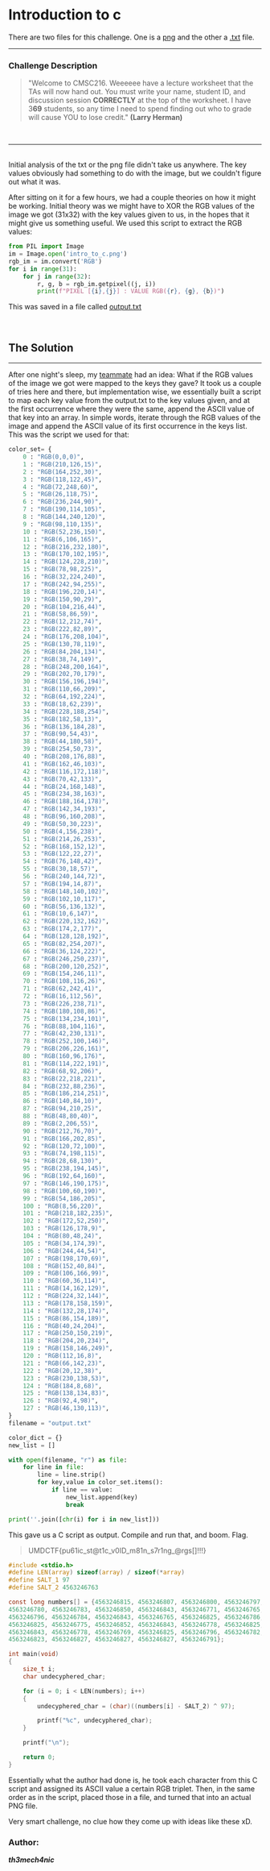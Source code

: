 # Introduction to c 

There are two files for this challenge. One is a [png](https://drive.google.com/file/d/1oo9ANv-F6K8sbM0HqRmGApoXgDpdEE9A/view?usp=sharing) and the other a [.txt](https://drive.google.com/file/d/1m5vE_xSD6qQycDYR_Zz35hvWrRJz6YVy/view?usp=sharing) file.
<br>
<hr>

### Challenge Description
> "Welcome to CMSC216. Weeeeee have a lecture worksheet that the TAs will now hand out. You must write your name, student ID, and discussion session 
> **CORRECTLY** at the top of the worksheet. I have 3**69** students, so any time I need to spend finding out who to grade will cause YOU to lose 
> credit." 
> **(Larry Herman)**

<br>

<hr>
<br>
Initial analysis of the txt or the png file didn't take us anywhere.
The key values obviously had something to do with the image, but we couldn't figure out what it was. 

After sitting on it for a few hours, we had a couple theories on how it might be working. 
Initial theory was we might have to XOR the RGB values of the image we got (31x32) with the key values given to us, in the hopes that it might give us something useful. We used this script to extract the RGB values:

```py
from PIL import Image
im = Image.open('intro_to_c.png')
rgb_im = im.convert('RGB')
for i in range(31):
    for j in range(32):
        r, g, b = rgb_im.getpixel((j, i))
        print(f"PIXEL [{i},{j}] : VALUE RGB({r}, {g}, {b})")
```

This was saved in a file called [output.txt](https://drive.google.com/file/d/18cpq14GGTLlUufMuvn1G_Hti7Qe9cGcU/view?usp=sharing)

<br>

## The Solution 
<hr>


After one night's sleep, my [teammate](https://github.com/Chee-Tzu) had an idea: What if the RGB values of the image we got were mapped to the keys they gave?
It took us a couple of tries here and there, but implementation wise, we essentially built a script to map each key value from the output.txt to the key values given, and at the first occurrence where they were the same, append the ASCII value of that key into an array. In simple words, iterate through the RGB values of the image and append the ASCII value of its first occurrence in the keys list. 
This was the script we used for that:

```py
color_set= {
    0 : "RGB(0,0,0)",
    1 : "RGB(210,126,15)",
    2 : "RGB(164,252,30)",
    3 : "RGB(118,122,45)",
    4 : "RGB(72,248,60)",
    5 : "RGB(26,118,75)",
    6 : "RGB(236,244,90)",
    7 : "RGB(190,114,105)",
    8 : "RGB(144,240,120)",
    9 : "RGB(98,110,135)",
    10 : "RGB(52,236,150)",
    11 : "RGB(6,106,165)",
    12 : "RGB(216,232,180)",
    13 : "RGB(170,102,195)",
    14 : "RGB(124,228,210)",
    15 : "RGB(78,98,225)",
    16 : "RGB(32,224,240)",
    17 : "RGB(242,94,255)",
    18 : "RGB(196,220,14)",
    19 : "RGB(150,90,29)",
    20 : "RGB(104,216,44)",
    21 : "RGB(58,86,59)",
    22 : "RGB(12,212,74)",
    23 : "RGB(222,82,89)",
    24 : "RGB(176,208,104)",
    25 : "RGB(130,78,119)",
    26 : "RGB(84,204,134)",
    27 : "RGB(38,74,149)",
    28 : "RGB(248,200,164)",
    29 : "RGB(202,70,179)",
    30 : "RGB(156,196,194)",
    31 : "RGB(110,66,209)",
    32 : "RGB(64,192,224)",
    33 : "RGB(18,62,239)",
    34 : "RGB(228,188,254)",
    35 : "RGB(182,58,13)",
    36 : "RGB(136,184,28)",
    37 : "RGB(90,54,43)",
    38 : "RGB(44,180,58)",
    39 : "RGB(254,50,73)",
    40 : "RGB(208,176,88)",
    41 : "RGB(162,46,103)",
    42 : "RGB(116,172,118)",
    43 : "RGB(70,42,133)",
    44 : "RGB(24,168,148)",
    45 : "RGB(234,38,163)",
    46 : "RGB(188,164,178)",
    47 : "RGB(142,34,193)",
    48 : "RGB(96,160,208)",
    49 : "RGB(50,30,223)",
    50 : "RGB(4,156,238)",
    51 : "RGB(214,26,253)",
    52 : "RGB(168,152,12)",
    53 : "RGB(122,22,27)",
    54 : "RGB(76,148,42)",
    55 : "RGB(30,18,57)",
    56 : "RGB(240,144,72)",
    57 : "RGB(194,14,87)",
    58 : "RGB(148,140,102)",
    59 : "RGB(102,10,117)",
    60 : "RGB(56,136,132)",
    61 : "RGB(10,6,147)",
    62 : "RGB(220,132,162)",
    63 : "RGB(174,2,177)",
    64 : "RGB(128,128,192)",
    65 : "RGB(82,254,207)",
    66 : "RGB(36,124,222)",
    67 : "RGB(246,250,237)",
    68 : "RGB(200,120,252)",
    69 : "RGB(154,246,11)",
    70 : "RGB(108,116,26)",
    71 : "RGB(62,242,41)",
    72 : "RGB(16,112,56)",
    73 : "RGB(226,238,71)",
    74 : "RGB(180,108,86)",
    75 : "RGB(134,234,101)",
    76 : "RGB(88,104,116)",
    77 : "RGB(42,230,131)",
    78 : "RGB(252,100,146)",
    79 : "RGB(206,226,161)",
    80 : "RGB(160,96,176)",
    81 : "RGB(114,222,191)",
    82 : "RGB(68,92,206)",
    83 : "RGB(22,218,221)",
    84 : "RGB(232,88,236)",
    85 : "RGB(186,214,251)",
    86 : "RGB(140,84,10)",
    87 : "RGB(94,210,25)",
    88 : "RGB(48,80,40)",
    89 : "RGB(2,206,55)",
    90 : "RGB(212,76,70)",
    91 : "RGB(166,202,85)",
    92 : "RGB(120,72,100)",
    93 : "RGB(74,198,115)",
    94 : "RGB(28,68,130)",
    95 : "RGB(238,194,145)",
    96 : "RGB(192,64,160)",
    97 : "RGB(146,190,175)",
    98 : "RGB(100,60,190)",
    99 : "RGB(54,186,205)",
    100 : "RGB(8,56,220)",
    101 : "RGB(218,182,235)",
    102 : "RGB(172,52,250)",
    103 : "RGB(126,178,9)",
    104 : "RGB(80,48,24)",
    105 : "RGB(34,174,39)",
    106 : "RGB(244,44,54)",
    107 : "RGB(198,170,69)",
    108 : "RGB(152,40,84)",
    109 : "RGB(106,166,99)",
    110 : "RGB(60,36,114)",
    111 : "RGB(14,162,129)",
    112 : "RGB(224,32,144)",
    113 : "RGB(178,158,159)",
    114 : "RGB(132,28,174)",
    115 : "RGB(86,154,189)",
    116 : "RGB(40,24,204)",
    117 : "RGB(250,150,219)",
    118 : "RGB(204,20,234)",
    119 : "RGB(158,146,249)",
    120 : "RGB(112,16,8)",
    121 : "RGB(66,142,23)",
    122 : "RGB(20,12,38)",
    123 : "RGB(230,138,53)",
    124 : "RGB(184,8,68)",
    125 : "RGB(138,134,83)",
    126 : "RGB(92,4,98)",
    127 : "RGB(46,130,113)",
}
filename = "output.txt"

color_dict = {}
new_list = []

with open(filename, "r") as file:
    for line in file:
        line = line.strip()
        for key,value in color_set.items():
            if line == value:
                new_list.append(key)
                break

print(''.join([chr(i) for i in new_list]))
```


This gave us a C script as output. Compile and run that, and boom. Flag.
> UMDCTF{pu61ic_st@t1c_v0ID_m81n_s7r1ng_@rgs[]!!!}


```c
#include <stdio.h>
#define LEN(array) sizeof(array) / sizeof(*array)
#define SALT_1 97
#define SALT_2 4563246763

const long numbers[] = {4563246815, 4563246807, 4563246800, 4563246797, 4563246816, 4563246802, 4563246789, \
4563246780, 4563246783, 4563246850, 4563246843, 4563246771, 4563246765, 4563246825, 4563246781, 4563246784, \
4563246796, 4563246784, 4563246843, 4563246765, 4563246825, 4563246786, 4563246844, 4563246803, 4563246800, \
4563246825, 4563246775, 4563246852, 4563246843, 4563246778, 4563246825, 4563246781, 4563246849, 4563246782, \
4563246843, 4563246778, 4563246769, 4563246825, 4563246796, 4563246782, 4563246769, 4563246781, 4563246821, \
4563246823, 4563246827, 4563246827, 4563246827, 4563246791};

int main(void)
{
    size_t i;
    char undecyphered_char;

    for (i = 0; i < LEN(numbers); i++)
    {
        undecyphered_char = (char)((numbers[i] - SALT_2) ^ 97);

        printf("%c", undecyphered_char);
    }

    printf("\n");

    return 0;
}
```

Essentially what the author had done is, he took each character from this C script and assigned its ASCII value a certain RGB triplet. Then, in the same order as in the script, placed those in a file, and turned that into an actual PNG file. 

Very smart challenge, no clue how they come up with ideas like these xD.

### Author:
***th3mech4nic***
